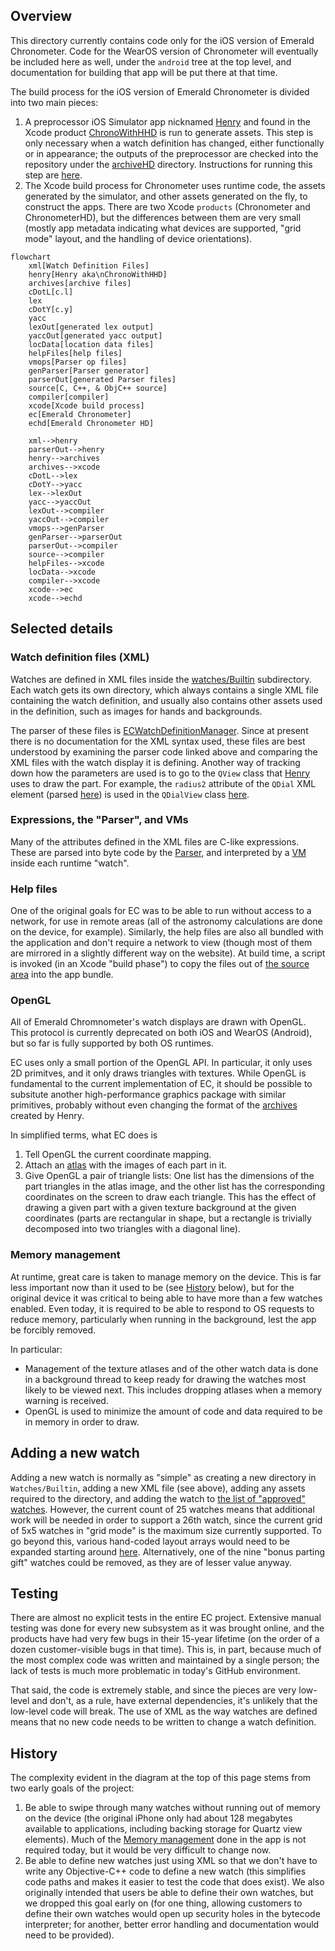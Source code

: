 ## Overview

This directory currently contains code only for the iOS version of
Emerald Chronometer.  Code for the WearOS version of Chronometer will
eventually be included here as well, under the `android` tree at the
top level, and documentation for building that app will be put there
at that time.

The build process for the iOS version of Emerald Chronometer is
divided into two main pieces:

1.  A preprocessor iOS Simulator app nicknamed
    [Henry](https://github.com/EmeraldSequoia/docs/blob/main/Glossary.md#henry) and
    found in the Xcode product
    [ChronoWithHHD](https://github.com/EmeraldSequoia/docs/blob/main/Glossary.md#chronowithhhd)
    is run to generate assets. This step is only necessary when a watch definition has
    changed, either functionally or in appearance; the outputs of the preprocessor are
    checked into the repository under the
    [archiveHD](https://github.com/EmeraldSequoia/Chronometer/tree/main/archiveHD)
    directory. Instructions for running this step are
    [here](https://github.com/EmeraldSequoia/Chronometer/blob/main/specs/henry.md).
2.  The Xcode build process for Chronometer uses runtime code, the assets generated by
    the simulator, and other assets generated on the fly, to construct the apps. There
    are two Xcode `products` (Chronometer and ChronometerHD), but the differences between
    them are very small (mostly app metadata indicating what devices are supported,
    "grid mode" layout, and the handling of device orientations).


```mermaid
flowchart
    xml[Watch Definition Files]
    henry[Henry aka\nChronoWithHHD]
    archives[archive files]
    cDotL[c.l]
    lex
    cDotY[c.y]
    yacc
    lexOut[generated lex output]
    yaccOut[generated yacc output]
    locData[location data files]
    helpFiles[help files]
    vmops[Parser op files]
    genParser[Parser generator]
    parserOut[generated Parser files]
    source[C, C++, & ObjC++ source]
    compiler[compiler]
    xcode[Xcode build process]
    ec[Emerald Chronometer]
    echd[Emerald Chronometer HD]

    xml-->henry
    parserOut-->henry
    henry-->archives
    archives-->xcode
    cDotL-->lex
    cDotY-->yacc
    lex-->lexOut
    yacc-->yaccOut
    lexOut-->compiler
    yaccOut-->compiler
    vmops-->genParser
    genParser-->parserOut
    parserOut-->compiler
    source-->compiler
    helpFiles-->xcode
    locData-->xcode
    compiler-->xcode
    xcode-->ec
    xcode-->echd

```

## Selected details

### Watch definition files (XML)

Watches are defined in XML files inside the
[watches/Builtin](https://github.com/EmeraldSequoia/Chronometer/tree/main/Watches/Builtin)
subdirectory. Each watch gets its own directory, which always contains a single XML file
containing the watch definition, and usually also contains other assets used in the
definition, such as images for hands and backgrounds.

The parser of these files is
[ECWatchDefinitionManager](https://github.com/EmeraldSequoia/Chronometer/blob/main/Classes/ECWatchDefinitionManager.m).
Since at present there is no documentation for the XML syntax used, these files are best
understood by examining the parser code linked above and comparing the XML files with the
watch display it is defining. Another way of tracking down how the parameters are used is
to go to the `QView` class that
[Henry](https://github.com/EmeraldSequoia/docs/blob/main/Glossary.md#henry)
uses to draw the part.  For example, the `radius2` attribute of the `QDial` XML element (parsed
[here](https://github.com/EmeraldSequoia/Chronometer/blob/main/Classes/ECWatchDefinitionManager.m#L737))
is used in the `QDialView` class
[here](https://github.com/EmeraldSequoia/Chronometer/blob/main/Classes/ECQView.m#L2435).

### Expressions, the "Parser", and VMs

Many of the attributes defined in the XML files are C-like expressions. These are parsed
into byte code by the
[Parser](https://github.com/EmeraldSequoia/docs/blob/main/Glossary.md#parser), and
interpreted by a
[VM](https://github.com/EmeraldSequoia/docs/blob/main/Glossary.md#virtual-machine-vm)
inside each runtime "watch".

### Help files

One of the original goals for EC was to be able to run without access to a network, for
use in remote areas (all of the astronomy calculations are done on the device, for
example). Similarly, the help files are also all bundled with the application and don't
require a network to view (though most of them are mirrored in a slightly different way
on the website). At build time, a script is invoked (in an Xcode "build phase") to copy
the files out of
[the source area](https://github.com/EmeraldSequoia/Chronometer/tree/main/Help) into
the app bundle.

### OpenGL

All of Emerald Chromnometer's watch displays are drawn with OpenGL. This protocol is
currently deprecated on both iOS and WearOS (Android), but so far is fully supported
by both OS runtimes.

EC uses only a small portion of the OpenGL API. In particular, it only
uses 2D primitves, and it only draws triangles with textures. While
OpenGL is fundamental to the current implementation of EC, it should
be possible to subsitute another high-performance graphics package
with similar primitives, probably without even changing the format of
the
[archives](https://github.com/EmeraldSequoia/docs/blob/main/Glossary.md#archive)
created by Henry.

In simplified terms, what EC does is

1. Tell OpenGL the current coordinate mapping.
2. Attach an
   [atlas](https://github.com/EmeraldSequoia/docs/blob/main/Glossary.md#atlas) with the
   images of each part in it.
3. Give OpenGL a pair of triangle lists: One list has the dimensions of the part triangles in
   the atlas image, and the other list has the corresponding coordinates on the screen to draw
   each triangle. This has the effect of drawing a given part with a given texture background
   at the given coordinates (parts are rectangular in shape, but a rectangle is trivially
   decomposed into two triangles with a diagonal line).

### Memory management

At runtime, great care is taken to manage memory on the device. This is far less important
now than it used to be (see [History](#history) below), but for the original device it was
critical to being able to have more than a few watches enabled. Even today, it is required
to be able to respond to OS requests to reduce memory, particularly when running in the
background, lest the app be forcibly removed.

In particular:
*   Management of the texture atlases and of the other watch data is done in a background
    thread to keep ready for drawing the watches most likely to be viewed next. This includes
    dropping atlases when a memory warning is received.
*   OpenGL is used to minimize the amount of code and data required to be in memory in
    order to draw.

## Adding a new watch

Adding a new watch is normally as "simple" as creating a new directory in `Watches/Builtin`,
adding a new XML file (see above), adding any assets required to the directory, and adding the
watch to
[the list of "approved" watches](https://github.com/EmeraldSequoia/Chronometer/blob/main/Watches/Builtin/Approvals.txt).
However, the current count of 25 watches means that additional work will be needed in order
to support a 26th watch, since the current grid of 5x5 watches in "grid mode" is the
maximum size currently supported. To go beyond this, various hand-coded layout arrays
would need to be expanded starting around
[here](https://github.com/EmeraldSequoia/Chronometer/blob/main/Classes/ChronometerAppDelegate.m#L333).
Alternatively, one of the nine "bonus parting gift" watches could be removed, as they are of lesser
value anyway.

## Testing

There are almost no explicit tests in the entire EC project. Extensive manual testing was
done for every new subsystem as it was brought online, and the products have had very few
bugs in their 15-year lifetime (on the order of a dozen customer-visible bugs in that time).
This is, in part, because much of the most complex code was written and maintained by a
single person; the lack of tests is much more problematic in today's GitHub environment.

That said, the code is extremely stable, and since the pieces are very low-level and don't,
as a rule, have external dependencies, it's unlikely that the low-level code will break.
The use of XML as the way watches are defined means that no new code needs to be written
to change a watch definition.

## History

The complexity evident in the diagram at the top of this page stems from two early goals
of the project:
1.  Be able to swipe through many watches without running out of memory on the device (the
    original iPhone only had about 128 megabytes available to applications, including
    backing storage for Quartz view elements). Much of the
    [Memory management](#memory-management) done in the app is not required today, but it
    would be very difficult to change now.
2.  Be able to define new watches just using XML so that we don't have to write any
    Objective-C++ code to define a new watch (this simplifies code paths and makes it easier
    to test the code that does exist). We also originally intended that users be able to
    define their own watches, but we dropped this goal early on (for one thing, allowing
    customers to define their own watches would open up security holes in the bytecode
    interpreter; for another, better error handling and documentation would need to be
    provided).
    
